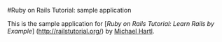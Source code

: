 #Ruby on Rails Tutorial: sample application

This is the sample application for 
[*Ruby on Rails Tutorial: Learn Rails by Example*] (http://railstutorial.org/)
by [Michael Hartl](http://michaelhartl.com/).